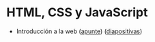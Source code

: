 # HTML, CSS y JavaScript

- Introducción a la web ([apunte](/1-html-css-js/0-intro-web.md)) (<a href="diapositivas/1a-intro-web.html">diapositivas</a>)
